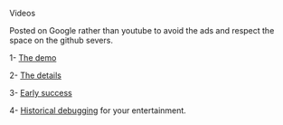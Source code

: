 ﻿<!DOCTYPE html PUBLIC "-//W3C//DTD XHTML 1.0 Transitional//EN" "http://www.w3.org/TR/xhtml1/DTD/xhtml1-transitional.dtd">
<html xmlns="http://www.w3.org/1999/xhtml">

<head>
<meta content="en-us" http-equiv="Content-Language" />
<meta content="text/html; charset=utf-8" http-equiv="Content-Type" />
<title>Videos</title>
</head>

<body>

<p>Videos</p>
<p>Posted on Google rather than youtube to avoid the ads and respect the space 
on the github severs.</p>
<p>1- <a href="https://photos.app.goo.gl/E4M1p5wLaGtFn5GN7">The demo</a></p>
<p>2- <a href="https://photos.app.goo.gl/msHR4DTDRWhSRKyGA">The details</a></p>
<p>3- <a href="https://photos.app.goo.gl/dPjGQkLpjhnASrPQ8">Early success</a></p>
<p>4- <a href="https://photos.app.goo.gl/PJJDmGaNfbzPKxy29">Historical debugging</a> 
for your entertainment.</p>

</body>

</html>
